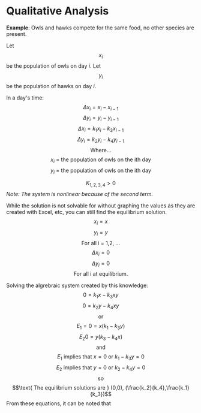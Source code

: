 # Qualitative Analysis
**Example**:
Owls and hawks compete for the same food, no other species are present.

Let $$x_i$$ be the population of owls on day $i$.
Let $$y_i$$ be the population of hawks on day $i$.

In a day's time:
$$\Delta x_i = x_i-x_{i-1}$$
$$\Delta y_i = y_i-y_{i-1}$$
$$\Delta x_i =k_1 x_i-k_3x_{i-1}$$
$$\Delta y_i = k_2y_i-k_4y_{i-1}$$
$$\text{Where...}$$
$$x_i\text{ = the population of owls on the ith day}$$
$$y_i\text{ = the population of owls on the ith day}$$

$$K_{1,2,3,4} > 0$$
*Note: The system is nonlinear because of the second term.*

While the solution is not solvable for without graphing the values as they are created with Excel, etc, you can still find the equilibrium solution.
$$x_i = x$$
$$y_i = y$$
$$\text{For all i = 1,2, ...}$$
$$\Delta x_i = 0$$
$$\Delta y_i = 0$$
$$\text{For all i at equilibrium.}$$

Solving the algrebraic system created by this knowledge:
$$0 = k_1x-k_3xy$$
$$0= k_2y - k_4xy$$
$$\text{or}$$
$$E_1 = 0 = x(k_1-k_3y)$$
$$E_2 0 = y(k_3-k_4x)$$
$$\text{and}$$
$$E_1 \text{ implies that }x = 0\text{ or }k_1-k_3y = 0$$
$$E_2 \text{ implies that }y = 0\text{ or }k_2-k_4y =0$$
$$\text{so}$$
$$\text{ The equilibrium solutions are } (0,0), (\frac{k_2}{k_4},\frac{k_1}{k_3})$$
From these equations, it can be noted that